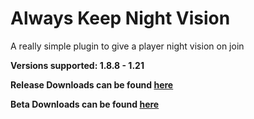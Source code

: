 # Always Keep Night Vision
A really simple plugin to give a player night vision on join

**Versions supported: 1.8.8 - 1.21**

**Release Downloads can be found [here](https://github.com/Lncvrt/AlwaysNightVision/releases/latest)**

**Beta Downloads can be found [here](https://github.com/Lncvrt/AlwaysNightVision/actions)**
